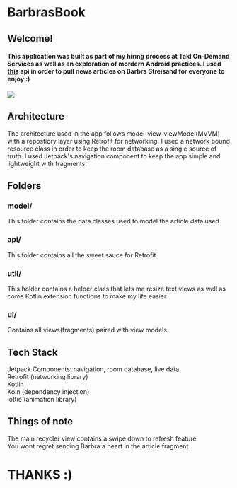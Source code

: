 # BarbrasBook

## Welcome!

#### This application was built as part of my hiring process at Takl On-Demand Services as well as an exploration of mordern Android practices. I used [this](newsapi.org) api in order to pull news articles on Barbra Streisand for everyone to enjoy :)

![](https://firebasestorage.googleapis.com/v0/b/github-images.appspot.com/o/barbs.png?alt=media&token=7da1f306-e44f-42a9-acd0-81bb508c5f40)

## Architecture
The architecture used in the app follows model-view-viewModel(MVVM) with a repostiory layer using Retrofit for networking.
I used a network bound resource class in order to keep the room database as a single source of truth. 
I used Jetpack's navigation component to keep the app simple and lightweight with fragments. 

## Folders

### model/
This folder contains the data classes used to model the article data used

### api/
This folder contains all the sweet sauce for Retrofit 

### util/
This holder contains a helper class that lets me resize text views as well as come Kotlin extension functions to make my life easier

### ui/
Contains all views(fragments) paired with view models




## Tech Stack
Jetpack Components: navigation, room database, live data  <br />
Retrofit (networking library) <br />
Kotlin <br />
Koin (dependency injection) <br />
lottie (animation library) <br />




## Things of note
The main recycler view contains a swipe down to refresh feature  <br />
You wont regret sending Barbra a heart in the article fragment

# THANKS :)

